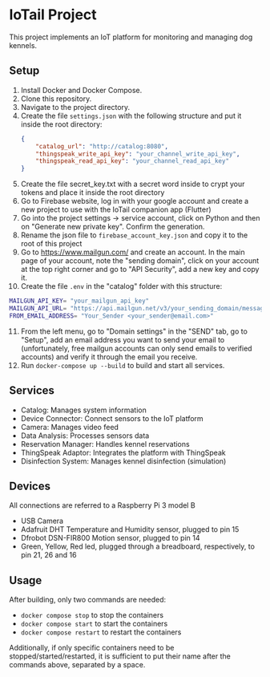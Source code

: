 # IoTail Project

This project implements an IoT platform for monitoring and managing dog kennels.

## Setup

1. Install Docker and Docker Compose.
2. Clone this repository.
3. Navigate to the project directory.
4. Create the file `settings.json` with the following structure and put it inside the root directory:
    ```json
    {
        "catalog_url": "http://catalog:8080",
        "thingspeak_write_api_key": "your_channel_write_api_key",
        "thingspeak_read_api_key": "your_channel_read_api_key"
    }
    ```
5. Create the file secret_key.txt with a secret word inside to crypt your tokens and place it inside the root directory
6. Go to Firebase website, log in with your google account and create a new project to use with the IoTail companion app (Flutter)
7. Go into the project settings -> service account, click on Python and then on "Generate new private key". Confirm the generation.
8. Rename the json file to `firebase_account_key.json` and copy it to the root of this project
9. Go to https://www.mailgun.com/ and create an account. In the main page of your account, note the "sending domain", click on your account at the top right corner and go to "API Security", add a new key and copy it.
10. Create the file `.env` in the "catalog" folder with this structure:
```bash
MAILGUN_API_KEY= "your_mailgun_api_key"
MAILGUN_API_URL= "https://api.mailgun.net/v3/your_sending_domain/messages"
FROM_EMAIL_ADDRESS= "Your_Sender <your_sender@email.com>"
```
11. From the left menu, go to "Domain settings" in the "SEND" tab, go to "Setup", add an email address you want to send your email to (unfortunately, free mailgun accounts can only send emails to verified accounts) and verify it through the email you receive.
12. Run `docker-compose up --build` to build and start all services.

## Services

- Catalog: Manages system information
- Device Connector: Connect sensors to the IoT platform
- Camera: Manages video feed
- Data Analysis: Processes sensors data
- Reservation Manager: Handles kennel reservations
- ThingSpeak Adaptor: Integrates the platform with ThingSpeak
- Disinfection System: Manages kennel disinfection (simulation)

## Devices

All connections are referred to a Raspberry Pi 3 model B
- USB Camera
- Adafruit DHT Temperature and Humidity sensor, plugged to pin 15
- Dfrobot DSN-FIR800 Motion sensor, plugged to pin 14
- Green, Yellow, Red led, plugged through a breadboard, respectively, to pin 21, 26 and 16

## Usage

After building, only two commands are needed:
- `docker compose stop` to stop the containers
- `docker compose start` to start the containers
- `docker compose restart` to restart the containers

Additionally, if only specific containers need to be stopped/started/restarted, it is sufficient to put their name after the commands above, separated by a space.

<!--

## Contributing

[Add contribution guidelines here]

## License

[Add license information here] -->